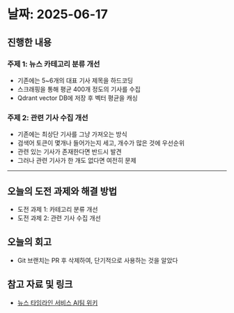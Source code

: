 # 날짜: 2025-06-17

## 진행한 내용
### 주제 1: 뉴스 카테고리 분류 개선
- 기존에는 5~6개의 대표 기사 제목을 하드코딩
- 스크래핑을 통해 평균 400개 정도의 기사를 수집
- Qdrant vector DB에 저장 후 벡터 평균을 캐싱

### 주제 2: 관련 기사 수집 개선
- 기존에는 최상단 기사를 그냥 가져오는 방식
- 검색어 토큰이 몇개나 들어가는지 세고, 개수가 많은 것에 우선순위
- 관련 있는 기사가 존재한다면 반드시 발견
- 그러나 관련 기사가 한 개도 없다면 여전히 문제

---

## 오늘의 도전 과제와 해결 방법
- 도전 과제 1: 카테고리 분류 개선
- 도전 과제 2: 관련 기사 수집 개선

## 오늘의 회고
- Git 브랜치는 PR 후 삭제하여, 단기적으로 사용하는 것을 알았다

## 참고 자료 및 링크
- [뉴스 타임라인 서비스 AI팀 위키](https://github.com/100-hours-a-week/18-team-timeline-wiki/wiki/AI-Wiki)
